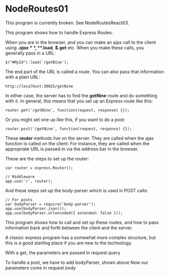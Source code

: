 NodeRoutes01
===========

This program is currently broken. See NodeRoutesReact03.

This program shows how to handle Express Routes.

When you are in the browser, and you can make an ajax call to the client using **$.ajax**, **$.load**,
**$.get** etc. When you make these calls, you generally pass in a URL:

	$("#MyId").load('/getNine');

The end part of the URL is called a route. You can also pass that information with a plain URL:

	http://localhost:30025/getNine

In either case, the server has to find the **getNine** route and do something with it. In
general, this means that you set up an Express route like this:

	router.get('/getNine', function(request, response) {});

Or you might set one up like this, if you want to do a post:

	router.post('/getNine', function(request, response) {});

These **router** methods live on the server. They are called when the
ajax function is called on the client. For instance, they are called when
the appropriate URL is passed in via the address bar in the browser.

These are the steps to set up the router:

```
var router = express.Router();

// Middleware
app.use('/', router);
```

And these steps set up the body-parser which is used in POST calls:

```
// For posts
var bodyParser = require('body-parser');
app.use(bodyParser.json());
app.use(bodyParser.urlencoded({ extended: false }));
```

This program shows how to call and set up these routes, and how to
pass information back and forth between the client and the server.

A classic express program has a somewhat more complex structure, but
this is a good starting place if you are new to the technology.

With a get, the parameters are passed in request.query

To handle a post, we have to add bodyParser, shown above
Now our parameters come in request.body
